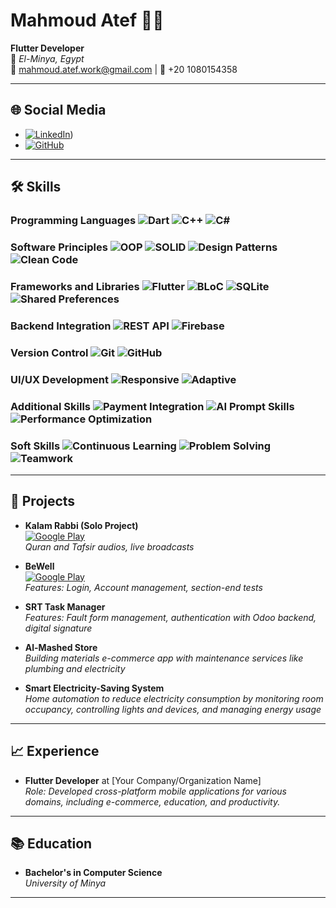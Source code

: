 
<!-- Profile Image and Name -->
<h1 align="start">Mahmoud Atef 👨‍💻</h1>

**Flutter Developer**  
📍 *El-Minya, Egypt*  
📧 mahmoud.atef.work@gmail.com | 📱 +20 1080154358

---

## 🌐 Social Media
- [![LinkedIn](https://img.shields.io/badge/LinkedIn-Connect-blue?style=flat-square&logo=linkedin)](https://linkedin.com/in/mahmoud-atef-752983237/))
- [![GitHub](https://img.shields.io/badge/GitHub-Follow-black?style=flat-square&logo=github)](https://github.com/mahmoodatef)

---
## 🛠️ Skills

### Programming Languages ![Dart](https://img.shields.io/badge/Dart-00599C?style=flat-square&logo=Dart&logoColor=white) ![C++](https://img.shields.io/badge/C++-00599C?style=flat-square&logo=C%2B%2B&logoColor=white) ![C#](https://img.shields.io/badge/C%23-00599C?style=flat-square&logo=C%23&logoColor=white) 

### Software Principles ![OOP](https://img.shields.io/badge/OOP-2B8D52?style=flat-square&logo=Java&logoColor=white) ![SOLID](https://img.shields.io/badge/SOLID-2B8D52?style=flat-square&logo=Java&logoColor=white) ![Design Patterns](https://img.shields.io/badge/Design%20Patterns-2B8D52?style=flat-square&logo=Java&logoColor=white) ![Clean Code](https://img.shields.io/badge/Clean%20Code-2B8D52?style=flat-square&logo=Java&logoColor=white) 

### Frameworks and Libraries ![Flutter](https://img.shields.io/badge/Flutter-00599C?style=flat-square&logo=Flutter&logoColor=white) ![BLoC](https://img.shields.io/badge/BLoC-00599C?style=flat-square&logo=Flutter&logoColor=white) ![SQLite](https://img.shields.io/badge/SQLite-00599C?style=flat-square&logo=SQLite&logoColor=white) ![Shared Preferences](https://img.shields.io/badge/Shared%20Preferences-00599C?style=flat-square&logo=SQLite&logoColor=white) 

### Backend Integration ![REST API](https://img.shields.io/badge/REST%20API-2B8D52?style=flat-square&logo=Postman&logoColor=white) ![Firebase](https://img.shields.io/badge/Firebase-2B8D52?style=flat-square&logo=Firebase&logoColor=white) 

### Version Control ![Git](https://img.shields.io/badge/Git-00599C?style=flat-square&logo=Git&logoColor=white) ![GitHub](https://img.shields.io/badge/GitHub-00599C?style=flat-square&logo=GitHub&logoColor=white) 

### UI/UX Development ![Responsive](https://img.shields.io/badge/Responsive%20Apps-2B8D52?style=flat-square&logo=Android&logoColor=white) ![Adaptive](https://img.shields.io/badge/Adaptive%20Apps-2B8D52?style=flat-square&logo=Android&logoColor=white)

### Additional Skills ![Payment Integration](https://img.shields.io/badge/Payment%20Integration-00599C?style=flat-square&logo=Stripe&logoColor=white) ![AI Prompt Skills](https://img.shields.io/badge/AI%20Prompt%20Skills-00599C?style=flat-square&logo=OpenAI&logoColor=white) ![Performance Optimization](https://img.shields.io/badge/Performance%20Optimization-00599C?style=flat-square&logo=Speed&logoColor=white) 

### Soft Skills ![Continuous Learning](https://img.shields.io/badge/Continuous%20Learning-2B8D52?style=flat-square&logo=Learning&logoColor=white) ![Problem Solving](https://img.shields.io/badge/Problem%20Solving-2B8D52?style=flat-square&logo=Problem&logoColor=white) ![Teamwork](https://img.shields.io/badge/Teamwork-2B8D52?style=flat-square&logo=Teamwork&logoColor=white)




---

## 🎯 Projects

- **Kalam Rabbi (Solo Project)**  
  [![Google Play](https://img.shields.io/badge/Download-Google_Play-414141?style=flat-square&logo=google-play&logoColor=white)](https://play.google.com/store/apps/details?id=com.tofy.kalam_rabbi)  
  *Quran and Tafsir audios, live broadcasts*

- **BeWell**  
  [![Google Play](https://img.shields.io/badge/View_on-Google_Play-414141?style=flat-square&logo=google-play&logoColor=white)](https://play.google.com/store/apps/details?id=com.learn.be_well)  
  *Features: Login, Account management, section-end tests*

- **SRT Task Manager**  
  *Features: Fault form management, authentication with Odoo backend, digital signature*

- **Al-Mashed Store**  
  *Building materials e-commerce app with maintenance services like plumbing and electricity*

- **Smart Electricity-Saving System**  
  *Home automation to reduce electricity consumption by monitoring room occupancy, controlling lights and devices, and managing energy usage*

---

## 📈 Experience

- **Flutter Developer** at [Your Company/Organization Name]  
  *Role: Developed cross-platform mobile applications for various domains, including e-commerce, education, and productivity.*

---

## 📚 Education

- **Bachelor's in Computer Science**  
  *University of Minya*

---
